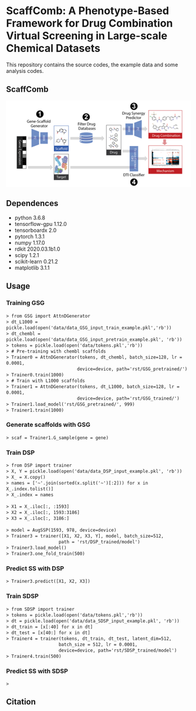 # ScaffComb: A Phenotype-Based Framework for Drug Combination Virtual Screening in Large-scale Chemical Datasets
This repository contains the source codes, the example data and some analysis codes.

## ScaffComb
![image](https://github.com/Mzye21/ScaffComb/blob/e78391d1dd0efb651ab030d0f90e0ab21a6b697e/Figures/scaffcomb.png)

## Dependences
* python 3.6.8
* tensorflow-gpu 1.12.0
* tensorboardx 2.0
* pytorch 1.3.1
* numpy 1.17.0
* rdkit 2020.03.1b1.0
* scipy 1.2.1
* scikit-learn 0.21.2
* matplotlib 3.1.1

## Usage
### Training GSG
    > from GSG import AttnDGenerator
    > dt_L1000 = pickle.load(open('data/data_GSG_input_train_example.pkl','rb'))
    > dt_chembl = pickle.load(open('data/data_GSG_input_pretrain_example.pkl', 'rb'))
    > tokens = pickle.load(open('data/tokens.pkl','rb'))
    > # Pre-training with chembl scaffolds
    > Trainer0 = AttnDGenerator(tokens, dt_chembl, batch_size=128, lr = 0.0001,
                               device=device, path='rst/GSG_pretrained/')
    > Trainer0.train(1000)
    > # Train with L1000 scaffolds
    > Trainer1 = AttnDGenerator(tokens, dt_L1000, batch_size=128, lr = 0.0001,
                               device=device, path='rst/GSG_trained/')
    > Trainer1.load_model('rst/GSG_pretrained/', 999)
    > Trainer1.train(1000)
### Generate scaffolds with GSG
    > scaf = Trainer1.G_sample(gene = gene)
### Train DSP
    > from DSP import trainer
    > X, Y = pickle.load(open('data/data_DSP_input_example.pkl', 'rb'))
    > X_ = X.copy()
    > names = ['~'.join(sorted(x.split('~')[:2])) for x in X_.index.tolist()]
    > X_.index = names

    > X1 = X_.iloc[:, :1593]
    > X2 = X_.iloc[:, 1593:3186]
    > X3 = X_.iloc[:, 3186:]

    > model = AugSSP(1593, 978, device=device)
    > Trainer3 = trainer([X1, X2, X3, Y], model, batch_size=512, 
                        path = 'rst/DSP_trained/model')
    > Trainer3.load_model()
    > Trainer3.one_fold_train(500)
### Predict SS with DSP
    > Trainer3.predict([X1, X2, X3])
### Train SDSP
    > from SDSP import trainer
    > tokens = pickle.load(open('data/tokens.pkl','rb'))
    > dt = pickle.load(open('data/data_SDSP_input_example.pkl', 'rb'))
    > dt_train = [x[:40] for x in dt]
    > dt_test = [x[40:] for x in dt]
    > Trainer4 = trainer(tokens, dt_train, dt_test, latent_dim=512,
                        batch_size = 512, lr = 0.0001,
                        device=device, path='rst/SDSP_trained/model')
    > Trainer4.train(500)
### Predict SS with SDSP
    > 

## Citation
